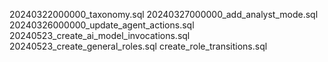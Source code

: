 20240322000000_taxonomy.sql
20240327000000_add_analyst_mode.sql
20240326000000_update_agent_actions.sql
20240523_create_ai_model_invocations.sql
20240523_create_general_roles.sql
create_role_transitions.sql

